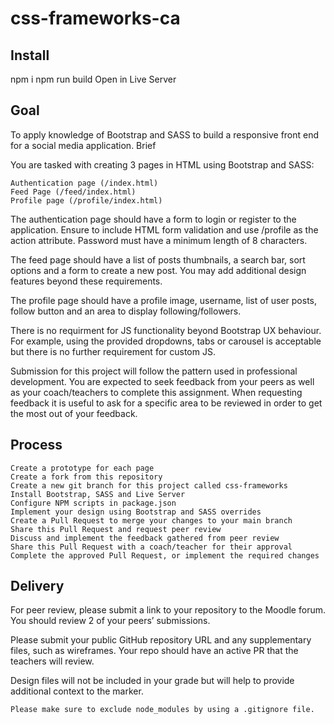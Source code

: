# css-frameworks-ca

## Install

npm i
npm run build
Open in Live Server

## Goal

To apply knowledge of Bootstrap and SASS to build a responsive front end for a social media application.
Brief

You are tasked with creating 3 pages in HTML using Bootstrap and SASS:

    Authentication page (/index.html)
    Feed Page (/feed/index.html)
    Profile page (/profile/index.html)

The authentication page should have a form to login or register to the application. Ensure to include HTML form validation and use /profile as the action attribute. Password must have a minimum length of 8 characters.

The feed page should have a list of posts thumbnails, a search bar, sort options and a form to create a new post. You may add additional design features beyond these requirements.

The profile page should have a profile image, username, list of user posts, follow button and an area to display following/followers.

There is no requirment for JS functionality beyond Bootstrap UX behaviour. For example, using the provided dropdowns, tabs or carousel is acceptable but there is no further requirement for custom JS.

Submission for this project will follow the pattern used in professional development. You are expected to seek feedback from your peers as well as your coach/teachers to complete this assignment. When requesting feedback it is useful to ask for a specific area to be reviewed in order to get the most out of your feedback.

## Process

    Create a prototype for each page
    Create a fork from this repository
    Create a new git branch for this project called css-frameworks
    Install Bootstrap, SASS and Live Server
    Configure NPM scripts in package.json
    Implement your design using Bootstrap and SASS overrides
    Create a Pull Request to merge your changes to your main branch
    Share this Pull Request and request peer review
    Discuss and implement the feedback gathered from peer review
    Share this Pull Request with a coach/teacher for their approval
    Complete the approved Pull Request, or implement the required changes

## Delivery

For peer review, please submit a link to your repository to the Moodle forum. You should review 2 of your peers’ submissions.

Please submit your public GitHub repository URL and any supplementary files, such as wireframes. Your repo should have an active PR that the teachers will review.

Design files will not be included in your grade but will help to provide additional context to the marker.

    Please make sure to exclude node_modules by using a .gitignore file.
